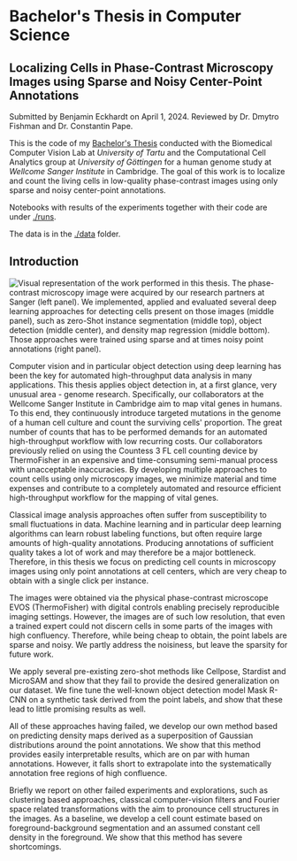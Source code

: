 # Bachelor's Thesis in Computer Science
## Localizing Cells in Phase-Contrast Microscopy Images using Sparse and Noisy Center-Point Annotations
Submitted by Benjamin Eckhardt on April 1, 2024. Reviewed by Dr. Dmytro Fishman and Dr. Constantin Pape.

This is the code of my [Bachelor's Thesis](<./Bachelor's Thesis.pdf>) conducted with the Biomedical Computer Vision Lab at _University of Tartu_ and the Computational Cell Analytics group at _University of Göttingen_ for a human genome study at _Wellcome Sanger Institute_ in Cambridge.
The goal of this work is to localize and count the living cells in low-quality phase-contrast images using only sparse and noisy center-point annotations.

Notebooks with results of the experiments together with their code are under [./runs](./runs). 

The data is in the [./data](./data) folder.


## Introduction

![Visual representation of the work performed in this thesis. The phase-contrast microscopy image were acquired by our research partners at Sanger (left panel). We implemented, applied and evaluated several deep learning approaches for detecting cells present on those images (middle panel), such as zero-Shot instance segmentation (middle top), object detection (middle center), and density map regression (middle  bottom). Those approaches were trained using sparse and at times noisy point annotations (right panel).](./graphical-abstract.png)

Computer vision and in particular object detection using deep learning has been the key for automated high-throughput data analysis in many applications. This thesis applies object detection in, at a first glance, very unusual area - genome research. Specifically, our collaborators at the Wellcome Sanger Institute in Cambridge aim to map vital genes in humans. To this end, they continuously introduce targeted mutations in the genome of a human cell culture and count the surviving cells' proportion. The great number of counts that has to be performed demands for an automated high-throughput workflow with low recurring costs. Our collaborators previously relied on using the Countess 3 FL cell counting device by ThermoFisher in an expensive and time-consuming semi-manual process with unacceptable inaccuracies.
By developing multiple approaches to count cells using only microscopy images, we minimize material and time expenses and contribute to a completely automated and resource efficient high-throughput workflow for the mapping of vital genes.

Classical image analysis approaches often suffer from susceptibility to small fluctuations in data. Machine learning and in particular deep learning algorithms can learn robust labeling functions, but often require large amounts of high-quality annotations. Producing annotations of sufficient quality takes a lot of work and may therefore be a major bottleneck. Therefore, in this thesis we focus on predicting cell counts in microscopy images using only point annotations at cell centers, which are very cheap to obtain with a single click per instance. 

The images were obtained via the physical phase-contrast microscope EVOS (ThermoFisher) with digital controls enabling precisely reproducible imaging settings. However, the images are of such low resolution, that even a trained expert could not discern cells in some parts of the images with high confluency. Therefore, while being cheap to obtain, the point labels are sparse and noisy. We partly address the noisiness, but leave the sparsity for future work.

We apply several pre-existing zero-shot methods like Cellpose, Stardist and MicroSAM and show that they fail to provide the desired generalization on our dataset. We fine tune the well-known object detection model Mask R-CNN on a synthetic task derived from the point labels, and show that these lead to little promising results as well.  

All of these approaches having failed, we develop our own method based on predicting density maps derived as a superposition of Gaussian distributions around the point annotations. We show that this method provides easily interpretable results, which are on par with human annotations. However, it falls short to extrapolate into the systematically annotation free regions of high confluence.

Briefly we report on other failed experiments and explorations, such as clustering based approaches, classical computer-vision filters and Fourier space related transformations with the aim to pronounce cell structures in the images. As a baseline, we develop a cell count estimate based on foreground-background segmentation and an assumed constant cell density in the foreground. We show that this method has severe shortcomings.